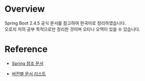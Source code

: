 # Overview

Spring Boot 2.4.5 공식 문서를 참고하여 한국어로 정리하였습니다.  
오로지 저의 공부 목적으로만 정리한 것이며 오타나 오역이 있을 수 있습니다.  

# Reference
- [Spring 참조 문서](https://docs.spring.io/spring-boot/docs/current/reference/html/)

- [버전별 문서 리스트](https://spring.io/projects/spring-boot#learn)
